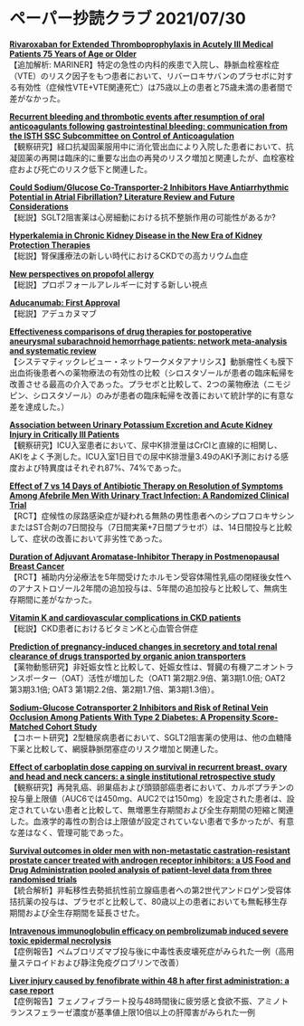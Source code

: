 # ペーパー抄読クラブ 2021/07/30

[**Rivaroxaban for Extended Thromboprophylaxis in Acutely Ill Medical Patients 75 Years of Age or Older**](https://pubmed.ncbi.nlm.nih.gov/34314574/)  
【追加解析: MARINER】特定の急性の内科的疾患で入院し、静脈血栓塞栓症（VTE）のリスク因子をもつ患者において、リバーロキサバンのプラセボに対する有効性（症候性VTE+VTE関連死亡）は75歳以上の患者と75歳未満の患者間で差がなかった。

[**Recurrent bleeding and thrombotic events after resumption of oral anticoagulants following gastrointestinal bleeding: communication from the ISTH SSC Subcommittee on Control of Anticoagulation**](https://pubmed.ncbi.nlm.nih.gov/34318606/)  
【観察研究】経口抗凝固薬服用中に消化管出血により入院した患者において、抗凝固薬の再開は臨床的に重要な出血の再発のリスク増加と関連したが、血栓塞栓症および死亡のリスク低下と関連した。

[**Could Sodium/Glucose Co-Transporter-2 Inhibitors Have Antiarrhythmic Potential in Atrial Fibrillation? Literature Review and Future Considerations**](https://pubmed.ncbi.nlm.nih.gov/34297330/)  
【総説】SGLT2阻害薬は心房細動における抗不整脈作用の可能性があるか?

[**Hyperkalemia in Chronic Kidney Disease in the New Era of Kidney Protection Therapies**](https://pubmed.ncbi.nlm.nih.gov/34313978/)  
【総説】腎保護療法の新しい時代におけるCKDでの高カリウム血症

[**New perspectives on propofol allergy**](https://pubmed.ncbi.nlm.nih.gov/34309659/)  
【総説】プロポフォールアレルギーに対する新しい視点

[**Aducanumab: First Approval**](https://pubmed.ncbi.nlm.nih.gov/34324167/)  
【総説】アデュカヌマブ

[**Effectiveness comparisons of drug therapies for postoperative aneurysmal subarachnoid hemorrhage patients: network meta‑analysis and systematic review**](https://pubmed.ncbi.nlm.nih.gov/34311705/)  
【システマティックレビュー・ネットワークメタアナリシス】動脈瘤性くも膜下出血術後患者への薬物療法の有効性の比較（シロスタゾールが患者の臨床転帰を改善させる最高の介入であった。プラセボと比較して、2つの薬物療法（ニモジピン、シロスタゾール）のみが患者の臨床転帰を改善において統計学的に有意な差を達成した。）

[**Association between Urinary Potassium Excretion and Acute Kidney Injury in Critically Ill Patients**](https://pubmed.ncbi.nlm.nih.gov/34316170/)  
【観察研究】ICU入室患者において、尿中K排泄量はCrClと直線的に相関し、AKIをよく予測した。ICU入室1日目での尿中K排泄量3.49のAKI予測における感度および特異度はそれぞれ87%、74%であった。

[**Effect of 7 vs 14 Days of Antibiotic Therapy on Resolution of Symptoms Among Afebrile Men With Urinary Tract Infection: A Randomized Clinical Trial**](https://pubmed.ncbi.nlm.nih.gov/34313686/)  
【RCT】症候性の尿路感染症が疑われる無熱の男性患者へのシプロフロキサシンまたはST合剤の7日間投与（7日間実薬+7日間プラセボ）は、14日間投与と比較して、症状の改善において非劣性であった。

[**Duration of Adjuvant Aromatase-Inhibitor Therapy in Postmenopausal Breast Cancer**](https://pubmed.ncbi.nlm.nih.gov/34320285/)  
【RCT】補助内分泌療法を5年間受けたホルモン受容体陽性乳癌の閉経後女性へのアナストロゾール2年間の追加投与は、5年間の追加投与と比較して、無病生存期間に差がなかった。

[**Vitamin K and cardiovascular complications in CKD patients**](https://pubmed.ncbi.nlm.nih.gov/34310988/)  
【総説】CKD患者におけるビタミンKと心血管合併症

[**Prediction of pregnancy-induced changes in secretory and total renal clearance of drugs transported by organic anion transporters**](https://pubmed.ncbi.nlm.nih.gov/34315779/)  
【薬物動態研究】非妊娠女性と比較して、妊娠女性は、腎臓の有機アニオントランスポーター（OAT）活性が増加した（OAT1 第2期2.9倍、第3期1.0倍; OAT2 第3期3.1倍; OAT3 第1期2.2倍、第2期1.7倍、第3期1.3倍）。

[**Sodium-Glucose Cotransporter 2 Inhibitors and Risk of Retinal Vein Occlusion Among Patients With Type 2 Diabetes: A Propensity Score-Matched Cohort Study**](https://pubmed.ncbi.nlm.nih.gov/34301735/)  
【コホート研究】2型糖尿病患者において、SGLT2阻害薬の使用は、他の血糖降下薬と比較して、網膜静脈閉塞症のリスク増加と関連した。

[**Effect of carboplatin dose capping on survival in recurrent breast, ovary and head and neck cancers: a single institutional retrospective study**](https://pubmed.ncbi.nlm.nih.gov/34297199/)  
【観察研究】再発乳癌、卵巣癌および頭頸部癌患者において、カルボプラチンの投与量上限値（AUC6では450mg、AUC2では150mg）を設定された患者は、設定されていない患者と比較して、無増悪生存期間および全生存期間の短縮と関連した。血液学的毒性の割合は上限値が設定されていない患者で多かったが、有意な差はなく、管理可能であった。

[**Survival outcomes in older men with non-metastatic castration-resistant prostate cancer treated with androgen receptor inhibitors: a US Food and Drug Administration pooled analysis of patient-level data from three randomised trials**](https://pubmed.ncbi.nlm.nih.gov/34310904/)  
【統合解析】非転移性去勢抵抗性前立腺癌患者への第2世代アンドロゲン受容体拮抗薬の投与は、プラセボと比較して、80歳以上の患者においても無転移生存期間および全生存期間を延長させた。

[**Intravenous immunoglobulin efficacy on pembrolizumab induced severe toxic epidermal necrolysis**](https://pubmed.ncbi.nlm.nih.gov/34321417/)  
【症例報告】ペムブロリズマブ投与後に中毒性表皮壊死症がみられた一例（高用量ステロイドおよび静注免疫グロブリンで改善）

[**Liver injury caused by fenofibrate within 48 h after first administration: a case report**](https://pubmed.ncbi.nlm.nih.gov/34325660/)  
【症例報告】フェノフィブラート投与48時間後に疲労感と食欲不振、アミノトランスフェラーゼ濃度が基準値上限10倍以上の肝障害がみられた一例